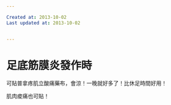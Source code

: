 ```yaml
---

Created at: 2013-10-02
Last updated at: 2013-10-02


---
```


# 足底筋膜炎發作時


可貼普拿疼肌立酸痛藥布，會涼！一晚就好多了！比休足時間好用！

肌肉痠痛也可貼！

